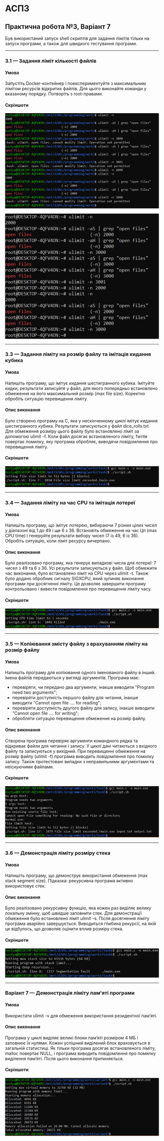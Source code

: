 # АСПЗ

## Практична робота №3, Варіант 7

Був використаний запуск shell скриптів для задання лімітів тільки на запуск програми, а також для швидкого тестування програми.

---

### 3.1 — Задання ліміт кількості файлів

#### Умова

Запустіть Docker-контейнер і поекспериментуйте з максимальним лімітом ресурсів відкритих файлів. Для цього виконайте команди у вказаному порядку. Потворіть з root-правами.

#### Скріншоти

![without_root](https://github.com/KostyaKindaluk/practice-3/blob/master/task1/screenshot1.png)

![with_root](https://github.com/KostyaKindaluk/practice-3/blob/master/task1/screenshot2.png)

---

### 3.3 — Задання ліміту на розмір файлу та імітація кидання кубика

#### Умова

Напишіть програму, що імітує кидання шестигранного кубика. Імітуйте кидки, результати записуйте у файл, для якого попередньо встановлено обмеження на його максимальний розмір (max file size). Коректно обробіть ситуацію перевищення ліміту.

#### Опис виконання

Було створено програму на C, яка у нескінченному циклі імітує кидання шестигранного кубика. Результати записуються у файл dice_rolls.txt. Для обмеження розміру цього файлу було встановлено ліміт за допомогою ulimit -f. Коли файл досягає встановленого ліміту, fwrite повертає помилку, яку програма обробляє, виводячи повідомлення про перевищення ліміту.

#### Скріншоти

![screenshot](https://github.com/KostyaKindaluk/practice-3/blob/master/task3/screenshot.png)

---

### 3.4 — Задання ліміту на час CPU та імітація лотереї

#### Умова

Напишіть програму, що імітує лотерею, вибираючи 7 різних цілих чисел у діапазоні від 1 до 49 і ще 6 з 36. Встановіть обмеження на час Цп (max CPU time) і генеруйте результати вибору чисел (7 із 49, 6 із 36). Обробіть ситуацію, коли ліміт ресурсу вичерпано.

#### Опис виконання

Було реалізовано програму, яка генерує випадкові числа для лотереї: 7 чисел з 49 та 6 з 36. Усі результати записуються у файл. Щоб обмежити час виконання, було встановлено ліміт на CPU через ulimit -t. Також було додано обробник сигналу SIGXCPU, який зупиняє виконання програми при досягненні ліміту. Це дозволяє завершити програму контрольовано і вивести повідомлення про перевищення ліміту часу.

#### Скріншоти

![screenshot](https://github.com/KostyaKindaluk/practice-3/blob/master/task4/screenshot.png)

---

### 3.5 — Копіювання змісту файлу з врахуванням ліміту на розмір файлу

#### Умова

Напишіть програму для копіювання одного іменованого файлу в інший. Імена файлів передаються у вигляді аргументів.
Програма має:
- перевіряти, чи передано два аргументи, інакше виводити "Program need two arguments";
- перевіряти доступність першого файлу для читання, інакше виводити "Cannot open file .... for reading";
- перевіряти доступність другого файлу для запису, інакше виводити "Cannot open file .... for writing";
- обробляти ситуацію перевищення обмеження на розмір файлу.

#### Опис виконання

Створена програма перевіряє аргументи командного рядка та відкриває файли для читання і запису. У циклі дані читаються з вхідного файлу та записуються у вихідний. При перевищенні обмеження на розмір файлу (ulimit -f) програма виводить повідомлення про помилку запису. Також протестовані випадки з неправильними аргументами та неіснуючими файлами.

#### Скріншоти

![screenshot](https://github.com/KostyaKindaluk/practice-3/blob/master/task5/screenshot.png)

---

### 3.6 — Демонстрація ліміту розміру стека

#### Умова

Напишіть програму, що демонструє використання обмеження (max stack segment size). Підказка: рекурсивна програма активно використовує стек.

#### Опис виконання

Було реалізовано рекурсивну функцію, яка кожен раз виділяє велику локальну змінну, щоб швидше заповнити стек. Для демонстрації обмеження було встановлено ліміт ulimit -s. Після досягнення ліміту програма аварійно завершується. Виводиться глибина рекурсії, на якій це відбулось, що дозволяє оцінити вплив розміру стека.

#### Скріншоти

![screenshot](https://github.com/KostyaKindaluk/practice-3/blob/master/task6/screenshot.png)

---

### Варіант 7 — Демонстрація ліміту пам'яті програми

#### Умова

Використати ulimit -v для обмеження використання резидентної пам’яті.

#### Опис виконання

Програма у циклі виділяє великі блоки пам’яті розміром 4 МБ і заповнює їх нулями. Кожен успішний виділений блок враховується в загальній статистиці. Як тільки програма досягає встановленого ліміту, malloc повертає NULL, і програма виводить повідомлення про помилку виділення пам’яті. Після цього виконання припиняється.

#### Скріншоти

![screenshot](https://github.com/KostyaKindaluk/practice-3/blob/master/variant7/screenshot.png)